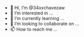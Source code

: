- 👋 Hi, I’m @34xxchavezaw
- 👀 I’m interested in ...
- 🌱 I’m currently learning ...
- 💞️ I’m looking to collaborate on ...
- 📫 How to reach me ...

<!---
34xxchavezaw/34xxchavezaw is a ✨ special ✨ repository because its `README.md` (this file) appears on your GitHub profile.
You can click the Preview link to take a look at your changes.
--->
